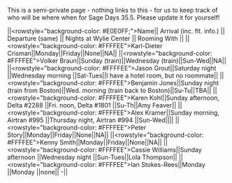 This is a semi-private page - nothing links to this - for us to keep track of who will be where when for Sage Days 35.5.  Please update it for yourself!

||<rowstyle="background-color: #E0E0FF;">Name|| Arrival (inc. flt. info.) || Departure (same) || Nights at Wylie Center || Rooming With ||
||<rowstyle="background-color: #FFFFEE">Karl-Dieter Crisman||Monday||Friday||None||NA||
||<rowstyle="background-color: #FFFFEE">Volker Braun||Sunday (train)||Wednesday (train)||Sun-Wed||NA||
||<rowstyle="background-color: #FFFFEE">Jason Grout||Saturday night ||Wednesday morning ||Sat-Tues||I have a hotel room, but no roommate||
||<rowstyle="background-color: #FFFFEE">Benjamin Jones||Sunday night (train from Boston)||Wed. morning (train back to Boston)||Su-Tu||TBA||
||<rowstyle="background-color: #FFFFEE">Karen Kohl||Sunday afternoon, Delta #2288 ||Fri. noon, Delta #1801 ||Su-Th||Amy Feaver||
||<rowstyle="background-color: #FFFFEE">Alex Kramer||Sunday morning, Airtran #995 ||Thursday night, Airtran #994 ||Sun-Wed||||
||<rowstyle="background-color: #FFFFEE">Peter Story||Monday||Friday||None||NA||
||<rowstyle="background-color: #FFFFEE">Kenny Smith||Monday||Friday||None||NA||
||<rowstyle="background-color: #FFFFEE">Cassie Williams||Sunday afternoon ||Wednesday night ||Sun-Tues||Lola Thompson||
||<rowstyle="background-color: #FFFFEE">Ian Stokes-Rees||Monday ||Monday ||none|| -||
